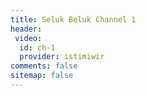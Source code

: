 ```yaml
---
title: Seluk Beluk Channel 1
header:
 video:
  id: ch-1
  provider: istimiwir
comments: false
sitemap: false
---
```

